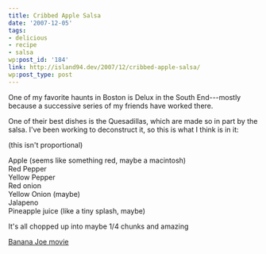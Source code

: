 ```yaml
---
title: Cribbed Apple Salsa
date: '2007-12-05'
tags:
- delicious
- recipe
- salsa
wp:post_id: '184'
link: http://island94.dev/2007/12/cribbed-apple-salsa/
wp:post_type: post
---
```


One of my favorite haunts in Boston is Delux in the South End---mostly because a successive series of my friends have worked there.

One of their best dishes is the Quesadillas, which are made so in part by the salsa. I've been working to deconstruct it, so this is what I think is in it:

(this isn't proportional)

Apple (seems like something red, maybe a macintosh)  
Red Pepper  
Yellow Pepper  
Red onion  
Yellow Onion (maybe)  
Jalapeno  
Pineapple juice (like a tiny splash, maybe)

It's all chopped up into maybe 1/4 chunks and amazing

[Banana Joe movie](http://www.iucn-tftsg.org/?banana_joe)